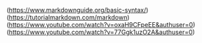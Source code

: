 (https://www.markdownguide.org/basic-syntax/)
(https://tutorialmarkdown.com/markdown)
(https://www.youtube.com/watch?v=oxaH9CFpeEE&authuser=0)
(https://www.youtube.com/watch?v=77Ggk1uzO2A&authuser=0)